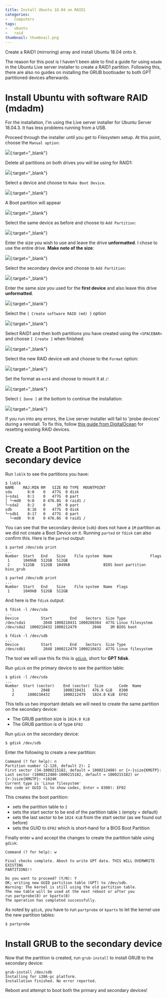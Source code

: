 ```yaml
---
title: Install Ubuntu 18.04 on RAID1
categories:
-   Computers
tags:
-   ubuntu
-   raid
thumbnail: thumbnail.png
---
```


Create a RAID1 (mirroring) array and install Ubuntu 18.04 onto it.

<!-- more -->

The reason for this post is I haven't been able to find a guide for using `mdadm` in the Ubuntu Live server installer to create a RAID1 partition. Following this, there are also no guides on installing the GRUB bootloader to both GPT partitioned devices afterwards.

# Install Ubuntu with software RAID (mdadm)

For the installation, I'm using the Live server installer for Ubuntu Server 18.04.3. It has less problems running from a USB.

Proceed through the installer until you get to Filesystem setup. At this point, choose the `Manual option`:

[![](1.png)](1.png){:target="_blank"}

Delete all partitions on both drives you will be using for RAID1:

[![](2.png)](2.png){:target="_blank"}

Select a device and choose to `Make Boot Device`.

[![](3.png)](3.png){:target="_blank"}

A Boot partition will appear

[![](4.png)](4.png){:target="_blank"}

Select the same device as before and choose to `Add Partition`:

[![](5.png)](5.png){:target="_blank"}

Enter the size you wish to use and leave the drive **unformatted**. I chose to use the entire drive. **Make note of the size**:

[![](6.png)](6.png){:target="_blank"}

Select the secondary device and choose to `Add Partition`:

[![](7.png)](7.png){:target="_blank"}

Enter the same size you used for the **first device** and also leave this drive **unformatted**.

[![](8.png)](8.png){:target="_blank"}

Select the `[ Create software RAID (md) ]` option

[![](9.png)](9.png){:target="_blank"}

Select RAID1 and then both partitions you have created using the `<SPACEBAR>` and choose `[ Create ]` when finished:

[![](10.png)](10.png){:target="_blank"}

Select the new RAID device `md0` and choose to the `Format` option:

[![](11.png)](11.png){:target="_blank"}

Set the format as `ext4` and choose to mount it at `/`:

[![](12.png)](12.png){:target="_blank"}

Select `[ Done ]` at the bottom to continue the installation:

[![](13.png)](13.png){:target="_blank"}

If you run into any errors, the Live server installer will fail to 'probe devices' during a reinstall. To fix this, follow [this guide from DigitalOcean](https://www.digitalocean.com/community/tutorials/how-to-create-raid-arrays-with-mdadm-on-ubuntu-18-04#resetting-existing-raid-devices) for resetting existing RAID devices.

# Create a Boot Partition on the secondary device

Run `lsblk` to see the partitions you have:

```shell
$ lsblk
NAME    MAJ:MIN RM   SIZE RO TYPE  MOUNTPOINT
sda       8:0    0   477G  0 disk
├─sda1    8:1    0   477G  0 part
│ └─md0   9:0    0 476.8G  0 raid1 /
└─sda2    8:2    0     1M  0 part
sdb       8:16   0   477G  0 disk
└─sdb1    8:17   0   477G  0 part
  └─md0   9:0    0 476.8G  0 raid1 /
```

You can see that the secondary device (`sdb`) does not have a `1M` partition as we did not create a Boot Device on it. Running `parted` or `fdisk` can also confirm this. Here is the `parted` output:

```shell
$ parted /dev/sda print
...
Number  Start   End    Size    File system  Name                 Flags
 1      1049kB  512GB  512GB
 2      512GB   512GB  1049kB               BIOS boot partition  bios_grub

$ parted /dev/sdb print
...
Number  Start   End    Size    File system  Name  Flags
 1      1049kB  512GB  512GB
```

And here is the `fdisk` output:

```shell
$ fdisk -l /dev/sda
...
Device          Start        End    Sectors  Size Type
/dev/sda1        2048 1000210431 1000208384  477G Linux filesystem
/dev/sda2  1000210432 1000212479       2048    1M BIOS boot

$ fdisk -l /dev/sdb
...
Device          Start        End    Sectors  Size Type
/dev/sdb1        2048 1000212479 1000210432  477G Linux filesystem
```


The tool we will use this fix this is [`gdisk`](https://linux.die.net/man/8/gdisk), short for **GPT fdisk**.

Run `gdisk` on the primary device to see the partition table:

```shell
$ gdisk -l /dev/sda
...
Number  Start (sector)    End (sector)  Size       Code  Name
   1            2048      1000210431   476.9 GiB   8300
   2      1000210432      1000212479   1024.0 KiB  EF02
```

This tells us two important details we will need to create the same partition on the secondary device:
- The GRUB partition size is `1024.0 KiB`
- The GRUB partition is of type `EF02`

Run `gdisk` on the secondary device:

```shell
$ gdisk /dev/sdb
```

Enter the following to create a new partition:

```shell
Command (? for help): n
Partition number (2-128, default 2): 2
First sector (34-1000215182, default = 1000212480) or {+-}size{KMGTP}:
Last sector (1000212480-1000215182, default = 1000215182) or {+-}size{KMGTP}: +1024K
Current type is 'Linux filesystem'
Hex code or GUID (L to show codes, Enter = 8300): EF02
```

This creates the boot partition:
- sets the partition table to `2`
- sets the start sector to be end of the partition table `1` (empty = default)
- sets the last sector to be `1024 KiB` from the start sector (as we found out before)
- sets the GUID to `EF02` which is short-hand for a BIOS Boot Partition

Finally enter `w` and accept the changes to create the partition table using `gdisk`:

```shell
Command (? for help): w

Final checks complete. About to write GPT data. THIS WILL OVERWRITE EXISTING
PARTITIONS!!

Do you want to proceed? (Y/N): Y
OK; writing new GUID partition table (GPT) to /dev/sdb.
Warning: The kernel is still using the old partition table.
The new table will be used at the next reboot or after you
run partprobe(8) or kpartx(8)
The operation has completed successfully.
```

As noted by `gdisk`, you have to run `partprobe` or `kpartx` to let the kernel use the new partition tables:

```shell
$ partprobe
```

# Install GRUB to the secondary device

Now that the partition is created, run `grub-install` to install GRUB to the secondary device:

```shell
grub-install /dev/sdb
Installing for i386-pc platform.
Installation finished. No error reported.
```

Reboot and attempt to boot both the primary and secondary devices!
